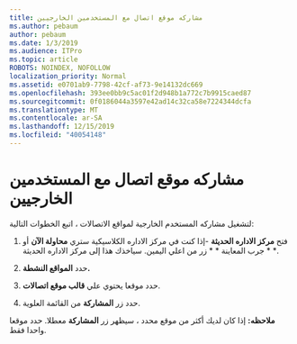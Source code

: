 ```yaml
---
title: مشاركه موقع اتصال مع المستخدمين الخارجيين
ms.author: pebaum
author: pebaum
ms.date: 1/3/2019
ms.audience: ITPro
ms.topic: article
ROBOTS: NOINDEX, NOFOLLOW
localization_priority: Normal
ms.assetid: e0701ab9-7798-42cf-af73-9e14132dc669
ms.openlocfilehash: 393ee0bb9c5ac01f2d948b1a772c7b9915caed87
ms.sourcegitcommit: 0f0186044a3597e42ad14c32ca58e7224344dcfa
ms.translationtype: MT
ms.contentlocale: ar-SA
ms.lasthandoff: 12/15/2019
ms.locfileid: "40054148"
---
```

# <a name="share-a-communication-site-with-external-users"></a>مشاركه موقع اتصال مع المستخدمين الخارجيين

لتشغيل مشاركه المستخدم الخارجية لمواقع الاتصالات ، اتبع الخطوات التالية: 
  
1. فتح **مركز الاداره الحديثة** -إذا كنت في مركز الاداره الكلاسيكية ستري **محاولة الآن** أو * * جرب المعاينة * * زر من اعلي اليمين. سياخذك هذا إلى مركز الاداره الحديثة. 
  
2. حدد **المواقع النشطة.**
  
3. حدد موقعا يحتوي علي **قالب موقع اتصالات**. 
  
4. حدد زر **المشاركة** من القائمة العلوية. 
  
 **ملاحظه:** إذا كان لديك أكثر من موقع محدد ، سيظهر زر **المشاركة** معطلا. حدد موقعا واحدا فقط. 
  

